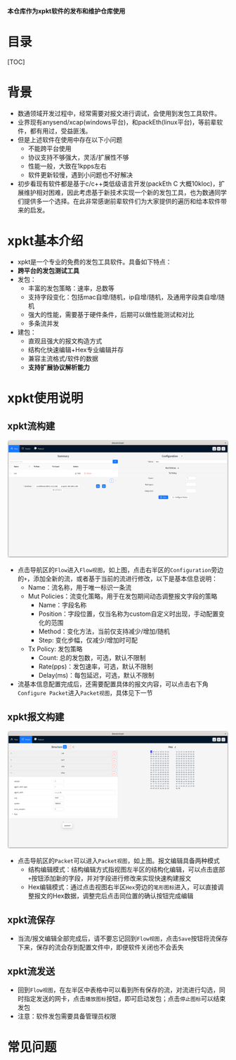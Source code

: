 **本仓库作为xpkt软件的发布和维护仓库使用**
# 目录
[TOC]

# 背景
- 数通领域开发过程中，经常需要对报文进行调试，会使用到发包工具软件。
- 业界现有anysend/xcap(windows平台)，和packEth(linux平台)，等前辈软件，都有用过，受益匪浅。
- 但是上述软件在使用中存在以下小问题
  - 不能跨平台使用
  - 协议支持不够强大，灵活/扩展性不够
  - 性能一般，大致在1kpps左右
  - 软件更新较慢，遇到小问题也不好解决
- 初步看现有软件都是基于c/c++类低级语言开发(packEth C 大概10kloc)，扩展维护相对困难，因此考虑基于新技术实现一个新的发包工具，也为数通同学们提供多一个选择。在此非常感谢前辈软件们为大家提供的遍历和给本软件带来的启发。

# xpkt基本介绍
- xpkt是一个专业的免费的发包工具软件。具备如下特点：
- **跨平台的发包测试工具**
- 发包：
    - 丰富的发包策略：速率，总数等
    - 支持字段变化：包括mac自增/随机，ip自增/随机，及通用字段类自增/随机
    - 强大的性能，需要基于硬件条件，后期可以做性能测试和对比
    - 多条流并发
- 建包：
    - 直观且强大的报文构造方式
    - 结构化快速编辑+Hex专业编辑并存
    - 兼容主流格式/软件的数据
    - **支持扩展协议解析能力**

# xpkt使用说明
## xpkt流构建
![flow](./assets/flow.png)
- 点击导航区的`Flow`进入`Flow视图`，如上图，点击右半区的`Configuration`旁边的`+`，添加全新的流，或者基于当前的流进行修改，以下是基本信息说明：
  - Name：流名称，用于唯一标识一条流
  - Mut Policies：流变化策略，用于在发包期间动态调整报文字段的策略
    - Name：字段名称
    - Position：字段位置，仅当名称为custom自定义时出现，手动配置变化的范围
    - Method：变化方法，当前仅支持减少/增加/随机
    - Step: 变化步幅，仅减少/增加时可配
  - Tx Policy: 发包策略
    - Count: 总的发包数，可选，默认不限制
    - Rate(pps)：发包速率，可选，默认不限制
    - Delay(ms)：每包延迟，可选，默认不限制
- 流基本信息配置完成后，还需要配置具体的报文内容，可以点击右下角`Configure Packet`进入`Packet视图`，具体见下一节

## xpkt报文构建
![packet](./assets/pkt.png)
- 点击导航区的`Packet`可以进入`Packet视图`，如上图。报文编辑具备两种模式
  - 结构编辑模式：结构编辑方式指视图左半区的结构化编辑，可以点击底部`+`按钮添加新的字段，并对字段进行修改来实现快速构建报文
  - Hex编辑模式：通过点击视图右半区`Hex`旁边的`笔形图标`进入，可以直接调整报文的Hex数据，调整完后点击同位置的确认按钮完成编辑

## xpkt流保存
- 当流/报文编辑全部完成后，请不要忘记回到`Flow视图`，点击`Save`按钮将流保存下来，保存的流会存到配置文件中，即便软件关闭也不会丢失

## xpkt流发送
- 回到`Flow视图`，在左半区中表格中可以看到所有保存的流，对流进行勾选，同时指定发送的网卡，点击`播放图标`按钮，即可启动发包；点击`停止图标`可以结束发包
- 注意：软件发包需要具备管理员权限

# 常见问题
